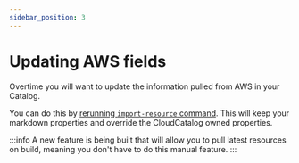 ```yaml
---
sidebar_position: 3
---
```


# Updating AWS fields

Overtime you will want to update the information pulled from AWS in your Catalog.

You can do this by [rerunning `import-resource` command](/docs/overview/guides/resources/AWS/DynamoDB/adding-resource). This will keep your markdown properties and override the CloudCatalog owned properties.

:::info
A new feature is being built that will allow you to pull latest resources on build, meaning you don't have to do this manual feature.
:::